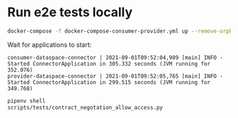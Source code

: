 # Run e2e tests locally

```bash
docker-compose -f docker-compose-consumer-provider.yml up --remove-orphans --abort-on-container-exit
```

Wait for applications to start:

```
consumer-dataspace-connector | 2021-09-01T09:52:04,909 [main] INFO - Started ConnectorApplication in 305.332 seconds (JVM running for 352.076)
provider-dataspace-connector | 2021-09-01T09:52:05,765 [main] INFO - Started ConnectorApplication in 299.515 seconds (JVM running for 349.768)
```

```bash
pipenv shell
scripts/tests/contract_negotation_allow_access.py
```

